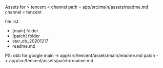 Assets for > tencent < channel
path = app/src/main/assets/readme.md
channel = tencent

file list
- [main] folder
- [patch] folder
- star_db_20201217
- readme.md

PS: obb for google
main -> app/src/tencent/assets/main/readme.md
patch -> app/src/tencent/assets/patch/readme.md
